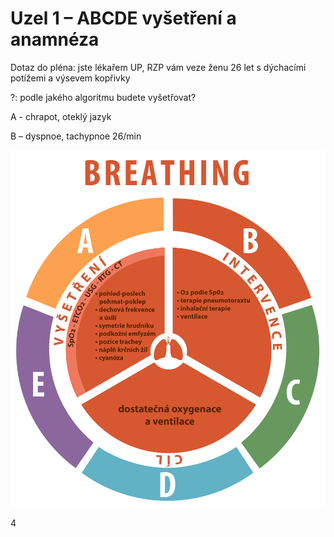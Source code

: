 <div class="w3-row">
<div class="w3-half w3-large">

# Uzel 1 – ABCDE vyšetření a anamnéza

Dotaz do pléna: jste lékařem UP, RZP vám veze ženu 26 let s dýchacími potížemi a výsevem kopřivky

?: podle jakého algoritmu budete vyšetřovat? 

A - chrapot, oteklý jazyk

B – dyspnoe, tachypnoe 26/min



</div>
<div class="w3-half">

![slide_4_schema_abcdeV2_Breathing](slide_4_schema_abcdeV2_Breathing.jpg)



</div>
</div>


<div class="w3-center">4</div>